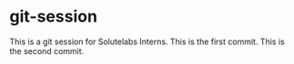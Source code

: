 # git-session

This is a git session for Solutelabs Interns.
This is the first commit.
This is the second commit.
